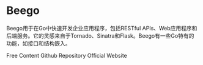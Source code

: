 # Beego

Beego用于在Go中快速开发企业应用程序，包括RESTful APIs、Web应用程序和后端服务。它的灵感来自于Tornado、Sinatra和Flask。Beego有一些Go特有的功能，如接口和结构嵌入。

<ResourceGroupTitle>Free Content</ResourceGroupTitle>
<BadgeLink colorScheme='yellow' badgeText='Read' href='https://github.com/beego/beego'>Github Repository</BadgeLink>
<BadgeLink colorScheme='yellow' badgeText='Read' href='https://beego.vip/quickstart'>Official Website</BadgeLink>
